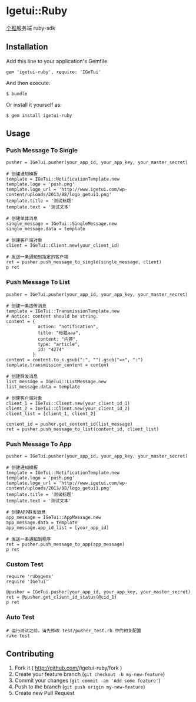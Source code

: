 # Igetui::Ruby

[个推](http://www.igetui.com/)服务端 ruby-sdk

## Installation

Add this line to your application's Gemfile:

    gem 'igetui-ruby', require: 'IGeTui'

And then execute:

    $ bundle

Or install it yourself as:

    $ gem install igetui-ruby

## Usage

### Push Message To Single

    pusher = IGeTui.pusher(your_app_id, your_app_key, your_master_secret)

    # 创建通知模板
    template = IGeTui::NotificationTemplate.new
    template.logo = 'push.png'
    template.logo_url = 'http://www.igetui.com/wp-content/uploads/2013/08/logo_getui1.png'
    template.title = '测试标题'
    template.text = '测试文本'

    # 创建单体消息
    single_message = IGeTui::SingleMessage.new
    single_message.data = template

    # 创建客户端对象
    client = IGeTui::Client.new(your_client_id)

    # 发送一条通知到指定的客户端
    ret = pusher.push_message_to_single(single_message, client)
    p ret

### Push Message To List

    pusher = IGeTui.pusher(your_app_id, your_app_key, your_master_secret)

    # 创建一条透传消息
    template = IGeTui::TransmissionTemplate.new
    # Notice: content should be string.
    content = {
                action: "notification",
                title: "标题aaa",
                content: "内容",
                type: "article",
                id: "4274"
              }
    content = content.to_s.gsub(":", "").gsub("=>", ":")
    template.transmission_content = content

    # 创建群发消息
    list_message = IGeTui::ListMessage.new
    list_message.data = template

    # 创建客户端对象
    client_1 = IGeTui::Client.new(your_client_id_1)
    client_2 = IGeTui::Client.new(your_client_id_2)
    client_list = [client_1, client_2]

    content_id = pusher.get_content_id(list_message)
    ret = pusher.push_message_to_list(content_id, client_list)

### Push Message To App

    pusher = IGeTui.pusher(your_app_id, your_app_key, your_master_secret)

    # 创建通知模板
    template = IGeTui::NotificationTemplate.new
    template.logo = 'push.png'
    template.logo_url = 'http://www.igetui.com/wp-content/uploads/2013/08/logo_getui1.png'
    template.title = '测试标题'
    template.text = '测试文本'

    # 创建APP群发消息
    app_message = IGeTui::AppMessage.new
    app_message.data = template
    app_message.app_id_list = [your_app_id]

    # 发送一条通知到程序
    ret = pusher.push_message_to_app(app_message)
    p ret

### Custom Test

    require 'rubygems'
    require 'IGeTui'

    @pusher = IGeTui.pusher(your_app_id, your_app_key, your_master_secret)
    ret = @pusher.get_client_id_status(@cid_1)
    p ret

### Auto Test

    # 运行测试之前，请先修改 test/pusher_test.rb 中的相关配置
    rake test

## Contributing

1. Fork it ( http://github.com/<my-github-username>/igetui-ruby/fork )
2. Create your feature branch (`git checkout -b my-new-feature`)
3. Commit your changes (`git commit -am 'Add some feature'`)
4. Push to the branch (`git push origin my-new-feature`)
5. Create new Pull Request
